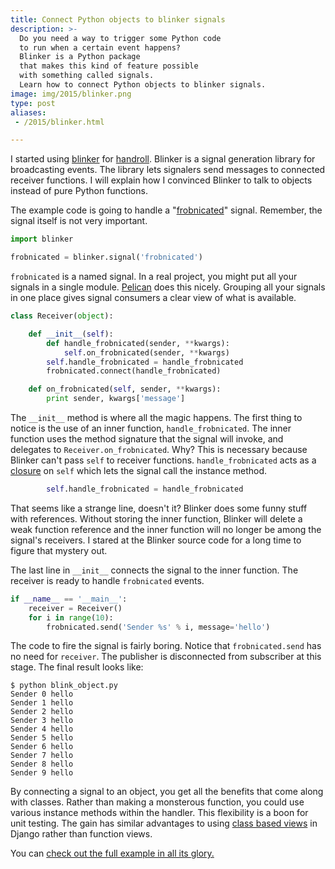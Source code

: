 ```yaml
---
title: Connect Python objects to blinker signals
description: >-
  Do you need a way to trigger some Python code
  to run when a certain event happens?
  Blinker is a Python package
  that makes this kind of feature possible
  with something called signals.
  Learn how to connect Python objects to blinker signals.
image: img/2015/blinker.png
type: post
aliases:
 - /2015/blinker.html

---
```

I started using [blinker][bl] for [handroll][hr].
Blinker is a signal generation library for broadcasting events.
The library lets signalers send messages
to connected receiver functions.
I will explain how I convinced Blinker to talk to objects
instead of pure Python functions.

[bl]: https://pythonhosted.org/blinker/
[hr]: http://handroll.github.io/

The example code is going to handle a "[frobnicated][frob]" signal.
Remember, the signal itself is not very important.

[frob]: http://dictionary.reference.com/browse/frobnicate

```python
import blinker

frobnicated = blinker.signal('frobnicated')
```

`frobnicated` is a named signal.
In a real project,
you might put all your signals in a single module.
[Pelican][pel] does this nicely.
Grouping all your signals in one place
gives signal consumers a clear view of what is available.

[pel]: https://github.com/getpelican/pelican/blob/master/pelican/signals.py

```python
class Receiver(object):

    def __init__(self):
        def handle_frobnicated(sender, **kwargs):
            self.on_frobnicated(sender, **kwargs)
        self.handle_frobnicated = handle_frobnicated
        frobnicated.connect(handle_frobnicated)

    def on_frobnicated(self, sender, **kwargs):
        print sender, kwargs['message']
```

The `__init__` method is where all the magic happens.
The first thing to notice is the use of an inner function,
`handle_frobnicated`.
The inner function uses the method signature
that the signal will invoke,
and delegates to `Receiver.on_frobnicated`.
Why?
This is necessary
because Blinker can't pass `self` to receiver functions.
`handle_frobnicated` acts as a [closure][cl] on `self`
which lets the signal call the instance method.

[cl]: http://en.wikipedia.org/wiki/Closure_%28computer_programming%29

```python
        self.handle_frobnicated = handle_frobnicated
```

That seems like a strange line,
doesn't it?
Blinker does some funny stuff with references.
Without storing the inner function,
Blinker will delete a weak function reference
and the inner function will no longer be among the signal's receivers.
I stared at the Blinker source code
for a long time
to figure that mystery out.

The last line in `__init__` connects the signal to the inner function.
The receiver is ready to handle `frobnicated` events.

```python
if __name__ == '__main__':
    receiver = Receiver()
    for i in range(10):
        frobnicated.send('Sender %s' % i, message='hello')
```

The code to fire the signal is fairly boring.
Notice that `frobnicated.send` has no need for `receiver`.
The publisher is disconnected from subscriber at this stage.
The final result looks like:

```console
$ python blink_object.py
Sender 0 hello
Sender 1 hello
Sender 2 hello
Sender 3 hello
Sender 4 hello
Sender 5 hello
Sender 6 hello
Sender 7 hello
Sender 8 hello
Sender 9 hello
```

By connecting a signal to an object,
you get all the benefits that come along with classes.
Rather than making a monsterous function,
you could use various instance methods
within the handler.
This flexibility is a boon for unit testing.
The gain has similar advantages to using [class based views][cbv]
in Django
rather than function views.

[cbv]: https://docs.djangoproject.com/en/1.7/topics/class-based-views/intro/

You can [check out the full example in all its glory.](/2015/blink_object.py)
